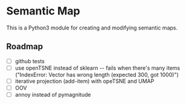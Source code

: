 # Semantic Map

This is a Python3 module for creating and modifying semantic maps.

## Roadmap

- [ ] github tests
- [ ] use openTSNE instead of sklearn -- fails when there's many items ("IndexError: Vector has wrong length (expected 300, got 1000)")
- [ ] iterative projection (add-item) with opeTSNE and UMAP
- [ ] OOV
- [ ] annoy instead of pymagnitude
